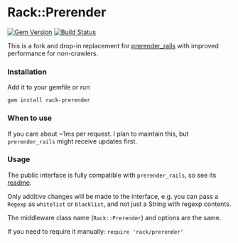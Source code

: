 # Rack::Prerender

[![Gem Version](https://badge.fury.io/rb/rack-prerender.svg)](http://badge.fury.io/rb/rack-prerender)
[![Build Status](https://travis-ci.org/jaynetics/rack-prerender.svg?branch=master)](https://travis-ci.org/jaynetics/rack-prerender)

This is a fork and drop-in replacement for [prerender_rails]( https://github.com/prerender/prerender_rails ) with improved performance for non-crawlers.

### Installation

Add it to your gemfile or run

    gem install rack-prerender

### When to use

If you care about ~1ms per request. I plan to maintain this, but `prerender_rails` might receive updates first.

### Usage

The public interface is fully compatible with `prerender_rails`, so see its [readme]( https://github.com/prerender/prerender_rails/blob/68f347b591069ad6369dc58caa8ad6e9e4f6abb8/README.md ).

Only additive changes will be made to the interface, e.g. you can pass a `Regexp` as `whitelist` or `blacklist`, and not just a String with regexp contents.

The middleware class name (`Rack::Prerender`) and options are the same.

If you need to require it manually: `require 'rack/prerender'`

